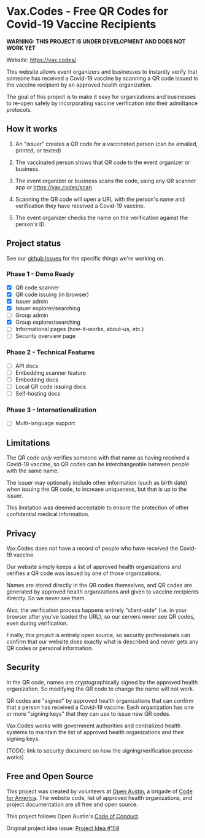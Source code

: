 # Vax.Codes - Free QR Codes for Covid-19 Vaccine Recipients

**WARNING: THIS PROJECT IS UNDER DEVELOPMENT AND DOES NOT WORK YET**

Website: https://vax.codes/

This website allows event organizers and businesses to instantly verify that someone has received a Covid-19 vaccine by scanning a QR code issued to the vaccine recipient by an approved health organization.

The goal of this project is to make it easy for organizations and businesses to re-open safely by incorporating vaccine verification into their admittance protocols.

## How it works

1. An "issuer" creates a QR code for a vaccinated person (can be emailed, printed, or texted)

2. The vaccinated person shows that QR code to the event organizer or business.

3. The event organizer or business scans the code, using any QR scanner app or https://vax.codes/scan

4. Scanning the QR code will open a URL with the person's name and verification they have received a Covid-19 vaccine.

5. The event organizer checks the name on the verification against the person's ID.

## Project status

See our [github issues](https://github.com/open-austin/vax-codes/issues) for the specific things we're working on.

### Phase 1 - Demo Ready
* [x] QR code scanner
* [x] QR code issuing (in browser)
* [x] Issuer admin
* [x] Issuer explorer/searching
* [ ] Group admin
* [x] Group explorer/searching
* [ ] Informational pages (how-it-works, about-us, etc.)
* [ ] Security overview page

### Phase 2 - Technical Features
* [ ] API docs
* [ ] Embedding scanner feature
* [ ] Embedding docs
* [ ] Local QR code issuing docs
* [ ] Self-hosting docs

### Phase 3 - Internationalization
* [ ] Multi-language support

## Limitations

The QR code *only* verifies someone with that name as having received a Covid-19 vaccine, so QR codes can be interchangeable between people with the same name.

The issuer may optionally include other information (such as birth date) when issuing the QR code, to increase uniqueness, but that is up to the issuer.

This limitation was deemed acceptable to ensure the protection of other confidential medical information.

## Privacy

Vax.Codes does *not* have a record of people who have received the Covid-19 vaccine.

Our website simply keeps a list of approved health organizations and verifies a QR code was issued by one of those organizations.

Names are stored directly in the QR codes themselves, and QR codes are generated by approved health organizations and given to vaccine recipients directly. So we never see them.

Also, the verification process happens entirely "client-side" (i.e. in your browser after you've loaded the URL), so our servers never see QR codes, even during verification.

Finally, this project is entirely open source, so security professionals can confirm that our website does exactly what is described and never gets any QR codes or personal information.

## Security

In the QR code, names are cryptographically signed by the approved health organization. So modifying the QR code to change the name will not work.

QR codes are "signed" by approved health organizations that can confirm that a person has received a Covid-19 vaccine. Each organization has one or more "signing keys" that they can use to issue new QR codes.

Vax.Codes works with government authorities and centralized health systems to maintain the list of approved health organizations and their signing keys.

(TODO: link to security document on how the signing/verification process works)

## Free and Open Source

This project was created by volunteers at [Open Austin](https://www.open-austin.org/), a brigade of [Code for America](https://www.codeforamerica.org/). The website code, list of approved health organizations, and project documentation are all free and open source.

This project follows Open Austin's [Code of Conduct](https://www.open-austin.org/about/#code-of-conduct).

Original project idea issue: [Project Idea #159](https://github.com/open-austin/project-ideas/issues/159)

